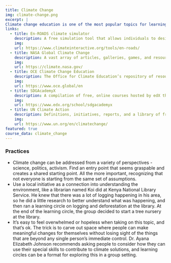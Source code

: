```yaml
---
title: Climate Change
img: climate-change.png
excerpt: |
Climate change education is one of the most popular topics for learning circles, and for good reason: there are few (if any) issues experienced as universally as the effects of human development on the environment. While climate change learning circles draw from a vast variety of disciplines (e.g. oceanography, social change), the end goal should align with [UNESCO’s framing](https://unesdoc.unesco.org/ark:/48223/pf0000233083) that climate change education “helps learners understand the causes and consequences of climate change, prepares them to live with the impacts of climate change and empowers learners to take appropriate actions to adopt more sustainable lifestyles.” Learning circles embody the “think globally act locally” mantra, drawing on resources and examples from around the world to generate informed, community-based spaces for both thought and action.  
links:
  - title: En-ROADS climate simulator
    description: A free simulation tool that allows individuals to design their own scenarios to limit future global warming, from Climate Interactive.
    img: 
    url: https://www.climateinteractive.org/tools/en-roads/
  - title: NASA Global Climate Change
    description: A vast array of articles, galleries, games, and resources that can compliment a learning circle on nearly any learning circle related to climate education. 
    img: 
    url: https://climate.nasa.gov/
  - title: OCE Climate Change Education
    description: The Office for Climate Education’s repository of resources, games, lesson plans, and activities for educators and learners of all ages.
    img: 
    url: https://www.oce.global/en
  - title: SDGAcademyX
    description: A compilation of free, online courses hosted by edX that relate to the United Nations Sustainable Development Goals.
    img: 
    url: https://www.edx.org/school/sdgacademyx
  - title: UN Climate Action
    description: Definitions, initiatives, reports, and a library of free resources from around the world.
    img: 
    url: https://www.un.org/en/climatechange/
featured: true
course_data: climate_change
---
```


### Practices
- Climate change can be addressed from a variety of perspectives - science, politics, activism. Find an entry point that seems graspable and creates a shared starting point. All the more important, recognizing that not everyone is starting from the same set of assumptions.
- Use a local initiative as a connection into understanding the environment, like a librarian named Koi did at Kenya National Library Service. He knew that there was a lot of logging happening in his area, so he did a little research to better understand what was happening, and then ran a learning circle on logging and deforestation at the library. At the end of the learning circle, the group decided to start a tree nursery at the library. 
- It’s easy to feel overwhelmed or hopeless when taking on this topic, and that’s ok. The trick is to carve out space where people can make meaningful changes for themselves without losing sight of the things that are beyond any single person’s immediate control. Dr. Ayana Elizabeth Johnson recommends asking people to consider how they can use their special skills to contribute to climate solutions, and learning circles can be a format for exploring this in a group setting.
